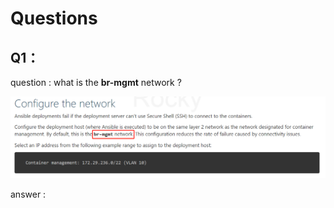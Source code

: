# Questions 



## Q1：

question : what is the **br-mgmt** network ?

![image-20200911145525044](Questions.assets/image-20200911145525044.png)

answer : 